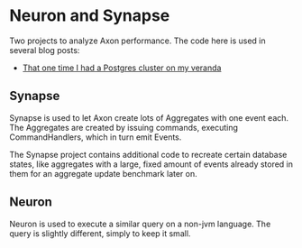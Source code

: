 # Neuron and Synapse
Two projects to analyze Axon performance.
The code here is used in several blog posts:
- [That one time I had a Postgres cluster on my veranda](https://example.com)

## Synapse
Synapse is used to let Axon create lots of Aggregates with one event each.
The Aggregates are created by issuing commands, executing CommandHandlers, which in turn emit Events.

The Synapse project contains additional code to recreate certain database states, like aggregates with a large, fixed amount of events already stored in them for an aggregate update benchmark later on. 

## Neuron
Neuron is used to execute a similar query on a non-jvm language.
The query is slightly different, simply to keep it small.